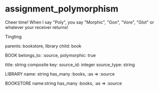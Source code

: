 assignment_polymorphism
=======================

Cheer time! When I say "Poly", you say "Morphic", "Gon", "Vore", "Glot" or whatever your receiver returns!

Tingting

parents: bookstore, library
child: book


BOOK
belongs_to: :source, polymorphic: true

title: string
composite key: 
  source_id: integer
  source_type: string

LIBRARY
  name: string
  has_many :books, :as => :source

BOOKSTORE
  name:string
  has_many :books, :as => :source


